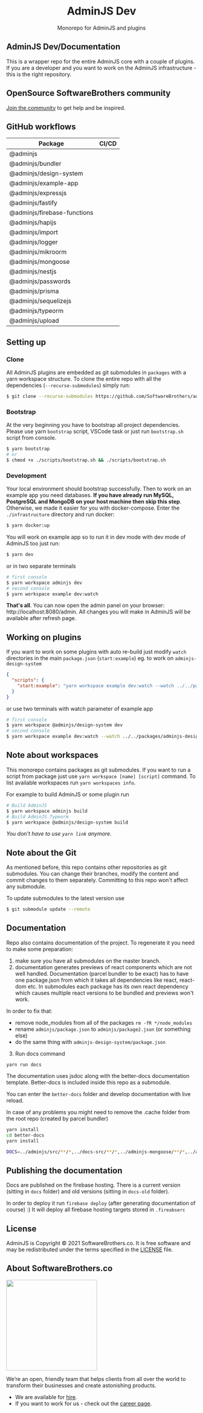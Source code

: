 <h1 align="center">AdminJS Dev</h1>

<p align="center">Monorepo for AdminJS and plugins</p>

## AdminJS Dev/Documentation

This is a wrapper repo for the entire AdminJS core with a couple of plugins. If you are a developer and you want to work on the AdminJS infrastructure - this is the right repository.

## OpenSource SoftwareBrothers community

[Join the community](https://join.slack.com/t/adminbro/shared_invite/zt-djsqxxpz-_YCS8UMtQ9Ade6DPuLR7Zw) to get help and be inspired.

## GitHub workflows

| Package                     | CI/CD                                                                                                                                                                                            |
| --------------------------- | ------------------------------------------------------------------------------------------------------------------------------------------------------------------------------------------------ |
| @adminjs                    | <a href="https://github.com/SoftwareBrothers/adminjs/actions"><img alt="" src="https://github.com/SoftwareBrothers/adminjs/workflows/CI/CD/badge.svg"></a>                                       |
| @adminjs/bundler            | <a href="https://github.com/SoftwareBrothers/adminjs-bundler/actions"><img alt="" src="https://github.com/SoftwareBrothers/adminjs-bundler/workflows/CI/CD/badge.svg"></a>                       |
| @adminjs/design-system      | <a href="https://github.com/SoftwareBrothers/adminjs-design-system/actions"><img alt="" src="https://github.com/SoftwareBrothers/adminjs-design-system/workflows/CI/CD/badge.svg"></a>           |
| @adminjs/example-app        | <a href="https://github.com/SoftwareBrothers/adminjs-example-app/actions"><img alt="" src="https://github.com/SoftwareBrothers/adminjs-example-app/workflows/CI/CD/badge.svg"></a>               |
| @adminjs/expressjs          | <a href="https://github.com/SoftwareBrothers/adminjs-expressjs/actions"><img alt="" src="https://github.com/SoftwareBrothers/adminjs-expressjs/workflows/CI/CD/badge.svg"></a>                   |
| @adminjs/fastify            | <a href="https://github.com/SoftwareBrothers/adminjs-fastify/actions"><img alt="" src="https://github.com/SoftwareBrothers/adminjs-fastify/workflows/CI/CD/badge.svg"></a>                       |
| @adminjs/firebase-functions | <a href="https://github.com/SoftwareBrothers/adminjs-firebase-functions/actions"><img alt="" src="https://github.com/SoftwareBrothers/adminjs-firebase-functions/workflows/CI/CD/badge.svg"></a> |
| @adminjs/hapijs             | <a href="https://github.com/SoftwareBrothers/adminjs-hapijs/actions"><img alt="" src="https://github.com/SoftwareBrothers/adminjs-hapijs/workflows/CI/CD/badge.svg"></a>                         |
| @adminjs/import             | <a href="https://github.com/SoftwareBrothers/adminjs-import-export/actions"><img alt="" src="https://github.com/SoftwareBrothers/adminjs-import-export/workflows/CI/CD/badge.svg"></a>           |
| @adminjs/logger             | <a href="https://github.com/SoftwareBrothers/adminjs-logger/actions"><img alt="" src="https://github.com/SoftwareBrothers/adminjs-logger/workflows/CI/CD/badge.svg"></a>                         |
| @adminjs/mikroorm           | <a href="https://github.com/SoftwareBrothers/adminjs-mikroorm/actions"><img alt="" src="https://github.com/SoftwareBrothers/adminjs-mikroorm/workflows/CI/CD/badge.svg"></a>                     |
| @adminjs/mongoose           | <a href="https://github.com/SoftwareBrothers/adminjs-mongoose/actions"><img alt="" src="https://github.com/SoftwareBrothers/adminjs-mongoose/workflows/CI/CD/badge.svg"></a>                     |
| @adminjs/nestjs             | <a href="https://github.com/SoftwareBrothers/adminjs-nestjs/actions"><img alt="" src="https://github.com/SoftwareBrothers/adminjs-nestjs/workflows/CI/CD/badge.svg"></a>                         |
| @adminjs/passwords          | <a href="https://github.com/SoftwareBrothers/adminjs-passwords/actions"><img alt="" src="https://github.com/SoftwareBrothers/adminjs-passwords/workflows/CI/CD/badge.svg"></a>                   |
| @adminjs/prisma             | <a href="https://github.com/SoftwareBrothers/adminjs-prisma/actions"><img alt="" src="https://github.com/SoftwareBrothers/adminjs-prisma/workflows/CI/CD/badge.svg"></a>                         |
| @adminjs/sequelizejs        | <a href="https://github.com/SoftwareBrothers/adminjs-sequelizejs/actions"><img alt="" src="https://github.com/SoftwareBrothers/adminjs-sequelizejs/workflows/CI/CD/badge.svg"></a>               |
| @adminjs/typeorm            | <a href="https://github.com/SoftwareBrothers/adminjs-typeorm/actions"><img alt="" src="https://github.com/SoftwareBrothers/adminjs-typeorm/workflows/CI/CD/badge.svg"></a>                       |
| @adminjs/upload             | <a href="https://github.com/SoftwareBrothers/adminjs-upload/actions"><img alt="" src="https://github.com/SoftwareBrothers/adminjs-upload/workflows/CI/CD/badge.svg"></a>                         |

## Setting up

### Clone

All AdminJS plugins are embedded as git submodules in `packages` with a yarn workspace structure.
To clone the entire repo with all the dependencies (`--recurse-submodules`) simply run:

```sh
$ git clone --recurse-submodules https://github.com/SoftwareBrothers/adminjs-dev
```

### Bootstrap

At the very beginning you have to bootstrap all project dependencies. Please use yarn `bootstrap` script, VSCode task or just run `bootstrap.sh` script from console.

```sh
$ yarn bootstrap
# or
$ chmod +x ./scripts/bootstrap.sh && ./scripts/bootstrap.sh
```

### Development

Your local environment should bootstrap successfully. Then to work on an example app you need databases. **If you have already run MySQL, PostgreSQL and MongoDB on your host machine then skip this step**. Otherwise, we made it easier for you with docker-compose. Enter the `./infrastructure` directory and run docker:

```sh
$ yarn docker:up
```

You will work on example app so to run it in dev mode with dev mode of AdminJS too just run:

```sh
$ yarn dev
```

or in two separate terminals

```sh
# first console
$ yarn workspace adminjs dev
# second console
$ yarn workspace example dev:watch
```

**That's all**. You can now open the admin panel on your browser: http://localhost:8080/admin. All changes you will make in AdminJS will be available after refresh page.

## Working on plugins

If you want to work on some plugins with auto re-build just modify `watch` directories in the main `package.json` (`start:example`) eg. to work on `adminjs-design-system`

```json
{
  "scripts": {
    "start:example": "yarn workspace example dev:watch --watch ../../packages/adminjs-design-system/build"
  }
}
```

or use two terminals with watch parameter of example app

```sh
# first console
$ yarn workspace @adminjs/design-system dev
# second console
$ yarn workspace example dev:watch --watch ../../packages/adminjs-design-system/build
```

## Note about workspaces

This monorepo contains packages as git submodules. If you want to run a script from package just use `yarn workspace [name] [script]` command.
To list available workspaces run `yarn workspaces info`.

For example to build AdminJS or some plugin run

```sh
# Build AdminJS
$ yarn workspace adminjs build
# Build AdminJS.Typeorm
$ yarn workspace @adminjs/design-system build
```

_You don't have to use `yarn link` anymore._

## Note about the Git

As mentioned before, this repo contains other repositories as git submodules. You can change their branches, modify the content and commit changes to them separately. Committing to this repo won't affect any submodule.

To update submodules to the latest version use

```sh
$ git submodule update --remote
```

## Documentation

Repo also contains documentation of the project. To regenerate it you need to make some preparation:

1. make sure you have all submodules on the master branch.
2. documentation generates previews of react components which are not well handled.
   Documentation (parcel bundler to be exact) has to have one package.json
   from which it takes all dependencies like react, react-dom etc. In submodules each package
   has its own react dependency which causes multiple react versions to be bundled and previews
   won't work.

In order to fix that:

- remove node_modules from all of the packages `rm -fR */node_modules`
- rename `adminjs/package.json` to `adminjs/package2.json` (or something else)
- do the same thing with `adminjs-design-system/package.json`

3. Run docs command

```
yarn run docs
```

The documentation uses jsdoc along with the better-docs documentation template. Better-docs is included inside this repo as a submodule.

You can enter the `better-docs` folder and develop documentation with live reload.

In case of any problems you might need to remove the .cache folder from the root repo (created
by parcel bundler)

```sh
yarn install
cd better-docs
yarn install

DOCS=../adminjs/src/**/*,../docs-src/**/*,../adminjs-mongoose/**/*,../adminjs-hapijs/**/*,../adminjs-expressjs/**/*,../adminjs-sequelizejs/**/*,../adminjs-prisma/**/* yarn gulp
```

## Publishing the documentation

Docs are published on the firebase hosting. There is a current version (sitting in `docs` folder)
and old versions (sitting in `docs-old` folder).

In order to deploy it run `firebase deploy` (after generating documentation of course) :) It will
deploy all firebase hosting targets stored in `.fireabserc`

## License

AdminJS is Copyright © 2021 SoftwareBrothers.co. It is free software and may be redistributed under the terms specified in the [LICENSE](LICENSE) file.

## About SoftwareBrothers.co

<img src="https://softwarebrothers.co/assets/images/software-brothers-logo-full.svg" width=240>

We’re an open, friendly team that helps clients from all over the world to transform their businesses and create astonishing products.

- We are available for [hire](https://softwarebrothers.co/contact).
- If you want to work for us - check out the [career page](https://softwarebrothers.co/career).
